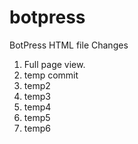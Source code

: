 # botpress
BotPress HTML file
Changes


1. Full page view.
2. temp commit
3. temp2
4. temp3
5. temp4
6. temp5
7. temp6
   
